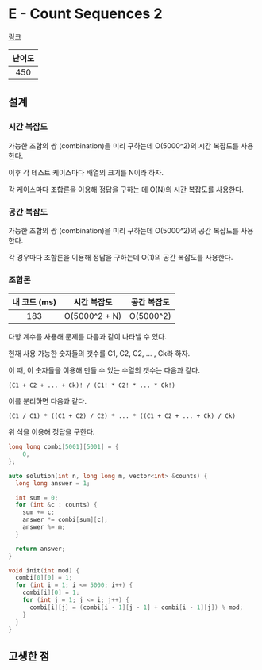 # E - Count Sequences 2

[링크](https://atcoder.jp/contests/abc425/tasks/abc425_e)

| 난이도 |
| :----: |
|  450   |

## 설계

### 시간 복잡도

가능한 조합의 쌍 (combination)을 미리 구하는데 O(5000^2)의 시간 복잡도를 사용한다.

이후 각 테스트 케이스마다 배열의 크기를 N이라 하자.

각 케이스마다 조합론을 이용해 정답을 구하는 데 O(N)의 시간 복잡도를 사용한다.

### 공간 복잡도

가능한 조합의 쌍 (combination)을 미리 구하는데 O(5000^2)의 공간 복잡도를 사용한다.

각 경우마다 조합론을 이용해 정답을 구하는데 O(1)의 공간 복잡도를 사용한다.

### 조합론

| 내 코드 (ms) |  시간 복잡도  | 공간 복잡도 |
| :----------: | :-----------: | :---------: |
|     183      | O(5000^2 + N) |  O(5000^2)  |

다항 계수를 사용해 문제를 다음과 같이 나타낼 수 있다.

현재 사용 가능한 숫자들의 갯수를 C1, C2, C2, ... , Ck라 하자.

이 때, 이 숫자들을 이용해 만들 수 있는 수열의 갯수는 다음과 같다.

```plain_text
(C1 + C2 + ... + Ck)! / (C1! * C2! * ... * Ck!)
```

이를 분리하면 다음과 같다.

```plain_text
(C1 / C1) * ((C1 + C2) / C2) * ... * ((C1 + C2 + ... + Ck) / Ck)
```

위 식을 이용해 정답을 구한다.

```cpp
long long combi[5001][5001] = {
    0,
};

auto solution(int n, long long m, vector<int> &counts) {
  long long answer = 1;

  int sum = 0;
  for (int &c : counts) {
    sum += c;
    answer *= combi[sum][c];
    answer %= m;
  }

  return answer;
}

void init(int mod) {
  combi[0][0] = 1;
  for (int i = 1; i <= 5000; i++) {
    combi[i][0] = 1;
    for (int j = 1; j <= i; j++) {
      combi[i][j] = (combi[i - 1][j - 1] + combi[i - 1][j]) % mod;
    }
  }
}
```

## 고생한 점
